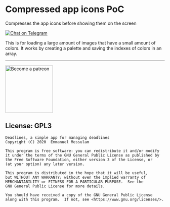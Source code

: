# Compressed app icons PoC
Compresses the app icons before showing them on the screen

[![Chat on Telegram](https://img.shields.io/badge/Chat%20on-Telegram-brightgreen.svg)](https://t.me/EmmanuelsApps)  

This is for loading a large amount of images that have a small amount of colors.
It works by creating a palette and saving the indexes of colors in an array.



----
<a class="imgpatreon" href="https://www.patreon.com/emmanuelmess" target="_blank">
<img alt="Become a patreon" src="https://user-images.githubusercontent.com/10991116/56376378-07065400-61de-11e9-9583-8ff2148aa41c.png" width=150px></a>

## License: GPL3

    Deadlines, a simple app for managing deadlines
    Copyright (C) 2020  Emmanuel Messulam

    This program is free software: you can redistribute it and/or modify
    it under the terms of the GNU General Public License as published by
    the Free Software Foundation, either version 3 of the License, or
    (at your option) any later version.

    This program is distributed in the hope that it will be useful,
    but WITHOUT ANY WARRANTY; without even the implied warranty of
    MERCHANTABILITY or FITNESS FOR A PARTICULAR PURPOSE.  See the
    GNU General Public License for more details.

    You should have received a copy of the GNU General Public License
    along with this program.  If not, see <https://www.gnu.org/licenses/>.
